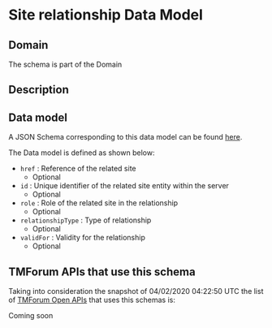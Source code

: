 # Site relationship Data Model

## Domain

The  schema is part of the  Domain

## Description



## Data model

A JSON Schema corresponding to this data model can be found
[here](https://github.com/tmforum-rand/schemas/blob/candidates/Common/SiteRelationship.schema.json).

The Data model is defined as shown below:
- `href` : Reference of the related site
  - Optional
- `id` : Unique identifier of the related site entity within the server
  - Optional
- `role` : Role of the related site in the relationship
  - Optional
- `relationshipType` : Type of relationship
  - Optional
- `validFor` : Validity for the relationship
  - Optional




## TMForum APIs that use this schema

Taking into consideration the snapshot of 04/02/2020 04:22:50 UTC the list of [TMForum Open APIs](https://www.tmforum.org/open-apis/) that uses this schemas is:

Coming soon